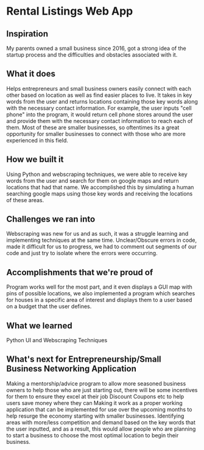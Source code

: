# Rental Listings Web App

## Inspiration
My parents owned a small business since 2016, got a strong idea of the startup process and the difficulties and obstacles associated with it.

## What it does
Helps entrepreneurs and small business owners easily connect with each other based on location as well as find easier places to live. It takes in key words from the user and returns locations containing those key words along with the necessary contact information. For example, the user inputs "cell phone" into the program, it would return cell phone stores around the user and provide them with the necessary contact information to reach each of them. Most of these are smaller businesses, so oftentimes its a great opportunity for smaller businesses to connect with those who are more experienced in this field.

## How we built it
Using Python and webscraping techniques, we were able to receive key words from the user and search for them on google maps and return locations that had that name. We accomplished this by simulating a human searching google maps using those key words and receiving the locations of these areas.

## Challenges we ran into
Webscraping was new for us and as such, it was a struggle learning and implementing techniques at the same time. Unclear/Obscure errors in code, made it difficult for us to progress, we had to comment out segments of our code and just try to isolate where the errors were occurring.

## Accomplishments that we're proud of
Program works well for the most part, and it even displays a GUI map with pins of possible locations, we also implemented a program which searches for houses in a specific area of interest and displays them to a user based on a budget that the user defines.

## What we learned
Python UI and Webscraping Techniques

## What's next for Entrepreneurship/Small Business Networking Application
Making a mentorship/advice program to allow more seasoned business owners to help those who are just starting out, there will be some incentives for them to ensure they excel at their job Discount Coupons etc to help users save money where they can Making it work as a proper working application that can be implemented for use over the upcoming months to help resurge the economy starting with smaller businesses. Identifying areas with more/less competition and demand based on the key words that the user inputted, and as a result, this would allow people who are planning to start a business to choose the most optimal location to begin their business.

